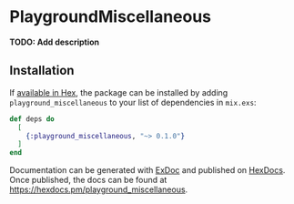 # PlaygroundMiscellaneous

**TODO: Add description**

## Installation

If [available in Hex](https://hex.pm/docs/publish), the package can be installed
by adding `playground_miscellaneous` to your list of dependencies in `mix.exs`:

```elixir
def deps do
  [
    {:playground_miscellaneous, "~> 0.1.0"}
  ]
end
```

Documentation can be generated with [ExDoc](https://github.com/elixir-lang/ex_doc)
and published on [HexDocs](https://hexdocs.pm). Once published, the docs can
be found at <https://hexdocs.pm/playground_miscellaneous>.

